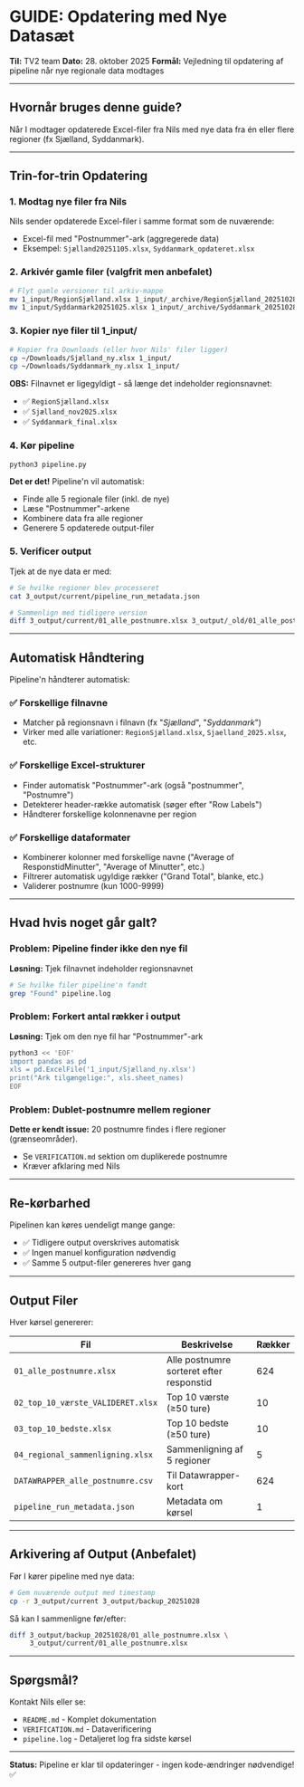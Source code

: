 # GUIDE: Opdatering med Nye Datasæt

**Til:** TV2 team
**Dato:** 28. oktober 2025
**Formål:** Vejledning til opdatering af pipeline når nye regionale data modtages

---

## Hvornår bruges denne guide?

Når I modtager opdaterede Excel-filer fra Nils med nye data fra én eller flere regioner (fx Sjælland, Syddanmark).

---

## Trin-for-trin Opdatering

### 1. Modtag nye filer fra Nils

Nils sender opdaterede Excel-filer i samme format som de nuværende:
- Excel-fil med "Postnummer"-ark (aggregerede data)
- Eksempel: `Sjælland20251105.xlsx`, `Syddanmark_opdateret.xlsx`

### 2. Arkivér gamle filer (valgfrit men anbefalet)

```bash
# Flyt gamle versioner til arkiv-mappe
mv 1_input/RegionSjælland.xlsx 1_input/_archive/RegionSjælland_20251028.xlsx
mv 1_input/Syddanmark20251025.xlsx 1_input/_archive/Syddanmark_20251028.xlsx
```

### 3. Kopier nye filer til 1_input/

```bash
# Kopier fra Downloads (eller hvor Nils' filer ligger)
cp ~/Downloads/Sjælland_ny.xlsx 1_input/
cp ~/Downloads/Syddanmark_ny.xlsx 1_input/
```

**OBS:** Filnavnet er ligegyldigt - så længe det indeholder regionsnavnet:
- ✅ `RegionSjælland.xlsx`
- ✅ `Sjælland_nov2025.xlsx`
- ✅ `Syddanmark_final.xlsx`

### 4. Kør pipeline

```bash
python3 pipeline.py
```

**Det er det!** Pipeline'n vil automatisk:
- Finde alle 5 regionale filer (inkl. de nye)
- Læse "Postnummer"-arkene
- Kombinere data fra alle regioner
- Generere 5 opdaterede output-filer

### 5. Verificer output

Tjek at de nye data er med:

```bash
# Se hvilke regioner blev processeret
cat 3_output/current/pipeline_run_metadata.json

# Sammenlign med tidligere version
diff 3_output/current/01_alle_postnumre.xlsx 3_output/_old/01_alle_postnumre.xlsx
```

---

## Automatisk Håndtering

Pipeline'n håndterer automatisk:

### ✅ Forskellige filnavne
- Matcher på regionsnavn i filnavn (fx "*Sjælland*", "*Syddanmark*")
- Virker med alle variationer: `RegionSjælland.xlsx`, `Sjaelland_2025.xlsx`, etc.

### ✅ Forskellige Excel-strukturer
- Finder automatisk "Postnummer"-ark (også "postnummer", "Postnumre")
- Detekterer header-række automatisk (søger efter "Row Labels")
- Håndterer forskellige kolonnenavne per region

### ✅ Forskellige dataformater
- Kombinerer kolonner med forskellige navne ("Average of ResponstidMinutter", "Average of Minutter", etc.)
- Filtrerer automatisk ugyldige rækker ("Grand Total", blanke, etc.)
- Validerer postnumre (kun 1000-9999)

---

## Hvad hvis noget går galt?

### Problem: Pipeline finder ikke den nye fil

**Løsning:** Tjek filnavnet indeholder regionsnavnet
```bash
# Se hvilke filer pipeline'n fandt
grep "Found" pipeline.log
```

### Problem: Forkert antal rækker i output

**Løsning:** Tjek om den nye fil har "Postnummer"-ark
```bash
python3 << 'EOF'
import pandas as pd
xls = pd.ExcelFile('1_input/Sjælland_ny.xlsx')
print("Ark tilgængelige:", xls.sheet_names)
EOF
```

### Problem: Dublet-postnumre mellem regioner

**Dette er kendt issue:** 20 postnumre findes i flere regioner (grænseområder).
- Se `VERIFICATION.md` sektion om duplikerede postnumre
- Kræver afklaring med Nils

---

## Re-kørbarhed

Pipelinen kan køres uendeligt mange gange:
- ✅ Tidligere output overskrives automatisk
- ✅ Ingen manuel konfiguration nødvendig
- ✅ Samme 5 output-filer genereres hver gang

---

## Output Filer

Hver kørsel genererer:

| Fil | Beskrivelse | Rækker |
|-----|-------------|---------|
| `01_alle_postnumre.xlsx` | Alle postnumre sorteret efter responstid | 624 |
| `02_top_10_værste_VALIDERET.xlsx` | Top 10 værste (≥50 ture) | 10 |
| `03_top_10_bedste.xlsx` | Top 10 bedste (≥50 ture) | 10 |
| `04_regional_sammenligning.xlsx` | Sammenligning af 5 regioner | 5 |
| `DATAWRAPPER_alle_postnumre.csv` | Til Datawrapper-kort | 624 |
| `pipeline_run_metadata.json` | Metadata om kørsel | 1 |

---

## Arkivering af Output (Anbefalet)

Før I kører pipeline med nye data:

```bash
# Gem nuværende output med timestamp
cp -r 3_output/current 3_output/backup_20251028
```

Så kan I sammenligne før/efter:
```bash
diff 3_output/backup_20251028/01_alle_postnumre.xlsx \
     3_output/current/01_alle_postnumre.xlsx
```

---

## Spørgsmål?

Kontakt Nils eller se:
- `README.md` - Komplet dokumentation
- `VERIFICATION.md` - Dataverificering
- `pipeline.log` - Detaljeret log fra sidste kørsel

---

**Status:** Pipeline er klar til opdateringer - ingen kode-ændringer nødvendige! ✅
